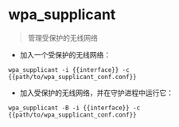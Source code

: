 # wpa_supplicant

> 管理受保护的无线网络

- 加入一个受保护的无线网络：

`wpa_supplicant -i {{interface}} -c {{path/to/wpa_supplicant_conf.conf}}`

- 加入受保护的无线网络，并在守护进程中运行它：

`wpa_supplicant -B -i {{interface}} -c {{path/to/wpa_supplicant_conf.conf}}`

[#]: contributors: ([玉叶]，[jim.大团结])